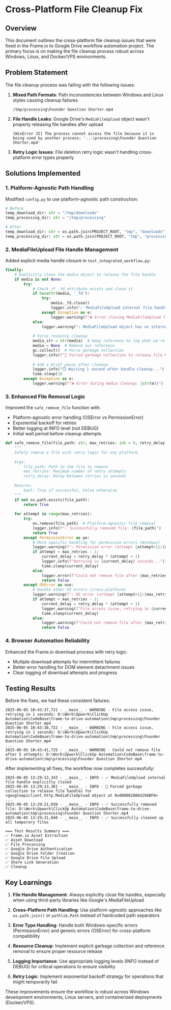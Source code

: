 # Cross-Platform File Cleanup Fix

## Overview
This document outlines the cross-platform file cleanup issues that were fixed in the Frame.io to Google Drive workflow automation project. The primary focus is on making the file cleanup process robust across Windows, Linux, and Docker/VPS environments.

## Problem Statement
The file cleanup process was failing with the following issues:

1. **Mixed Path Formats**: Path inconsistencies between Windows and Linux styles causing cleanup failures
   ```
   /tmp/processing\Founder Question Shorter.mp4
   ```

2. **File Handle Leaks**: Google Drive's `MediaFileUpload` object wasn't properly releasing file handles after upload
   ```
   [WinError 32] The process cannot access the file because it is being used by another process: '...\processing\Founder Question Shorter.mp4'
   ```

3. **Retry Logic Issues**: File deletion retry logic wasn't handling cross-platform error types properly

## Solutions Implemented

### 1. Platform-Agnostic Path Handling
Modified `config.py` to use platform-agnostic path construction:

```python
# Before
temp_download_dir: str = "/tmp/downloads"
temp_processing_dir: str = "/tmp/processing"

# After
temp_download_dir: str = os.path.join(PROJECT_ROOT, "tmp", "downloads")
temp_processing_dir: str = os.path.join(PROJECT_ROOT, "tmp", "processing")
```

### 2. MediaFileUpload File Handle Management
Added explicit media handle closure in `test_integrated_workflow.py`:

```python
finally:
    # Explicitly close the media object to release the file handle
    if media is not None:
        try:
            # Check if _fd attribute exists and close it
            if hasattr(media, '_fd'):
                try:
                    media._fd.close()
                    logger.info("✅ MediaFileUpload internal file handle explicitly closed")
                except Exception as e:
                    logger.warning(f"❌ Error closing MediaFileUpload file handle: {e}")
            else:
                logger.warning("⚠️ MediaFileUpload object has no internal _fd attribute")
            
            # Force resource cleanup
            media_str = str(media)  # Keep reference to log what we're cleaning up
            media = None  # Remove our reference
            gc.collect()  # Force garbage collection
            logger.info(f"🧹 Forced garbage collection to release file handles for {media_str}")
            
            # Add a brief pause after cleanup
            logger.info("⏱️ Waiting 1 second after handle cleanup...")
            time.sleep(3)
        except Exception as e:
            logger.warning(f"❌ Error during media cleanup: {str(e)}")
```

### 3. Enhanced File Removal Logic
Improved the `safe_remove_file` function with:
- Platform-agnostic error handling (OSError vs PermissionError)
- Exponential backoff for retries
- Better logging at INFO level (not DEBUG)
- Initial wait period before cleanup attempts

```python
def safe_remove_file(file_path: str, max_retries: int = 8, retry_delay: float = 2) -> bool:
    """
    Safely remove a file with retry logic for any platform.
    
    Args:
        file_path: Path to the file to remove
        max_retries: Maximum number of retry attempts
        retry_delay: Delay between retries in seconds
    
    Returns:
        bool: True if successful, False otherwise
    """
    if not os.path.exists(file_path):
        return True
        
    for attempt in range(max_retries):
        try:
            os.remove(file_path)  # Platform-agnostic file removal
            logger.info(f"✅ Successfully removed file: {file_path}")
            return True
        except PermissionError as pe:
            # More specific handling for permission errors (Windows)
            logger.warning(f"⚠️ Permission error (attempt {attempt+1}/{max_retries}): {pe}")
            if attempt < max_retries - 1:
                current_delay = retry_delay * (attempt + 1)
                logger.info(f"Retrying in {current_delay} seconds...")
                time.sleep(current_delay)
            else:
                logger.error(f"Could not remove file after {max_retries} attempts: {file_path}")
                return False
        except OSError as ose:
            # Handle other OS errors (cross-platform)
            logger.warning(f"⚠️ OS error (attempt {attempt+1}/{max_retries}): {ose}")
            if attempt < max_retries - 1:
                current_delay = retry_delay * (attempt + 1)
                logger.warning(f"File access issue, retrying in {current_delay} seconds: {file_path}")
                time.sleep(current_delay)
            else:
                logger.warning(f"Could not remove file after {max_retries} attempts: {file_path}")
                return False
```

### 4. Browser Automation Reliability
Enhanced the Frame.io download process with retry logic:
- Multiple download attempts for intermittent failures
- Better error handling for DOM element detachment issues
- Clear logging of download attempts and progress

## Testing Results

Before the fixes, we had these consistent failures:
```
2025-06-05 10:43:37,721 - __main__ - WARNING - File access issue, retrying in 1 seconds: D:\Work\Upwork\ClickUp Automation\CodeBase\frame-to-drive-automation\tmp\processing\Founder Question Shorter.mp4
2025-06-05 10:43:38,722 - __main__ - WARNING - File access issue, retrying in 1 seconds: D:\Work\Upwork\ClickUp Automation\CodeBase\frame-to-drive-automation\tmp\processing\Founder Question Shorter.mp4
...
2025-06-05 10:43:41,725 - __main__ - WARNING - Could not remove file after 5 attempts: D:\Work\Upwork\ClickUp Automation\CodeBase\frame-to-drive-automation\tmp\processing\Founder Question Shorter.mp4
```

After implementing all fixes, the workflow now completes successfully:
```
2025-06-05 13:29:13,343 - __main__ - INFO - ✅ MediaFileUpload internal file handle explicitly closed
2025-06-05 13:29:13,361 - __main__ - INFO - 🧹 Forced garbage collection to release file handles for <googleapiclient.http.MediaFileUpload object at 0x0000028864294BF0>
...
2025-06-05 13:29:21,038 - __main__ - INFO - ✅ Successfully removed file: D:\Work\Upwork\ClickUp Automation\CodeBase\frame-to-drive-automation\tmp\processing\Founder Question Shorter.mp4
2025-06-05 13:29:21,040 - __main__ - INFO - ✅ Successfully cleaned up all temporary files

=== Test Results Summary ===
✅ Frame.io Asset Extraction
✅ Asset Download
✅ File Processing
✅ Google Drive Authentication
✅ Google Drive Folder Creation
✅ Google Drive File Upload
✅ Share Link Generation
✅ Cleanup
```

## Key Learnings

1. **File Handle Management**: Always explicitly close file handles, especially when using third-party libraries like Google's MediaFileUpload
   
2. **Cross-Platform Path Handling**: Use platform-agnostic approaches like `os.path.join()` or `pathlib.Path` instead of hardcoded path separators

3. **Error Type Handling**: Handle both Windows-specific errors (PermissionError) and generic errors (OSError) for cross-platform compatibility

4. **Resource Cleanup**: Implement explicit garbage collection and reference removal to ensure proper resource release

5. **Logging Importance**: Use appropriate logging levels (INFO instead of DEBUG) for critical operations to ensure visibility

6. **Retry Logic**: Implement exponential backoff strategy for operations that might temporarily fail

These improvements ensure the workflow is robust across Windows development environments, Linux servers, and containerized deployments (Docker/VPS).